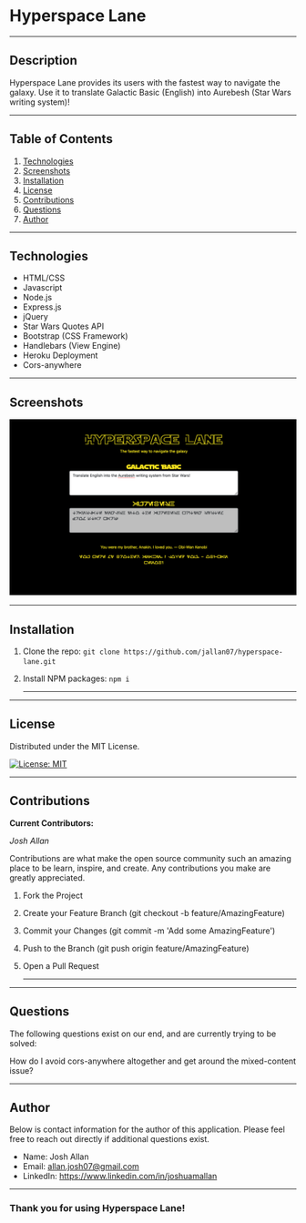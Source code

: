 # **Hyperspace Lane**

---

## **Description**

Hyperspace Lane provides its users with the fastest way to navigate the galaxy. Use it to translate Galactic Basic (English) into Aurebesh (Star Wars writing system)!

---

## **Table of Contents**

1. [Technologies](#Technologies)
2. [Screenshots](#Screenshots)
3. [Installation](#Installation)
4. [License](#License)
5. [Contributions](#Contributions)
6. [Questions](#Questions)
7. [Author](#Author)

---

## **Technologies**

- HTML/CSS
- Javascript
- Node.js
- Express.js
- jQuery
- Star Wars Quotes API
- Bootstrap (CSS Framework)
- Handlebars (View Engine)
- Heroku Deployment
- Cors-anywhere

---

## **Screenshots**

![English to Aurebesh Translator](screenshots/main.png)

---

## **Installation**

1. Clone the repo: `git clone https://github.com/jallan07/hyperspace-lane.git`
2. Install NPM packages: `npm i`

   ***

---

## **License**

Distributed under the MIT License.

[![License: MIT](https://img.shields.io/badge/License-MIT-yellow.svg)](https://opensource.org/licenses/MIT)

---

## **Contributions**

**Current Contributors:**

_Josh Allan_

Contributions are what make the open source community such an amazing place to be learn, inspire, and create. Any contributions you make are greatly appreciated.

1. Fork the Project
2. Create your Feature Branch (git checkout -b feature/AmazingFeature)
3. Commit your Changes (git commit -m 'Add some AmazingFeature')
4. Push to the Branch (git push origin feature/AmazingFeature)
5. Open a Pull Request

   ***

---

## **Questions**

The following questions exist on our end, and are currently trying to be solved:

How do I avoid cors-anywhere altogether and get around the mixed-content issue?

---

## **Author**

Below is contact information for the author of this application. Please feel free to reach out directly if additional questions exist.

- Name: Josh Allan
- Email: allan.josh07@gmail.com
- LinkedIn: https://www.linkedin.com/in/joshuamallan

---

### Thank you for using Hyperspace Lane!
